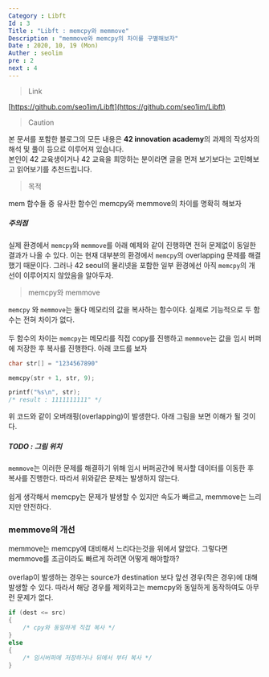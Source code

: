 ```yaml
---
Category : Libft
Id : 3
Title : "Libft : memcpy와 memmove"
Description : "memmove와 memcpy의 차이를 구별해보자"
Date : 2020, 10, 19 (Mon)
Auther : seolim
pre : 2
next : 4
---
```

> Link

[https://github.com/seo1im/Libft](https://github.com/seo1im/Libft)

> Caution

본 문서를 포함한 블로그의 모든 내용은 <b>42 innovation academy</b>의 과제의 작성자의 해석 및 풀이 등으로 이루어져 있습니다.</br>본인이 42 교육생이거나 42 교육을 희망하는 분이라면 글을 먼저 보기보다는 고민해보고 읽어보기를 추천드립니다.


> 목적

mem 함수들 중 유사한 함수인 memcpy와 memmove의 차이를 명확히 해보자

##### 주의점
실제 환경에서 `memcpy`와 `memmove`를 아래 예제와 같이 진행하면 전혀 문제없이 동일한 결과가 나올 수 있다. 이는 현재 대부분의 환경에서 `memcpy`의 overlapping 문제를 해결했기 때문이다. 그러나 42 seoul의 물리넷을 포함한 일부 환경에선 아직 `memcpy`의 개선이 이루어지지 않았음을 알아두자.


> memcpy와 memmove

`memcpy` 와 `memmove`는 둘다 메모리의 값을 복사하는 함수이다. 실제로 기능적으로 두 함수는 전혀 차이가 없다.</br></br>두 함수의 차이는 `memcpy`는 메모리를 직접 copy를 진행하고 `memmove`는 값을 임시 버퍼에 저장한 후 복사를 진행한다. 아래 코드를 보자

```c
char str[] = "1234567890"

memcpy(str + 1, str, 9);

printf("%s\n", str);
/* result : 1111111111" */
```

위 코드와 같이 오버래핑(overlapping)이 발생한다. 아래 그림을 보면 이해가 될 것이다.

##### TODO : 그림 위치

`memmove`는 이러한 문제를 해결하기 위해 임시 버퍼공간에 복사할 데이터를 이동한 후 복사를 진행한다. 따라서 위와같은 문제는 발생하지 않는다.</br></br>쉽게 생각해서 memcpy는 문제가 발생할 수 있지만 속도가 빠르고, memmove는 느리지만 안전하다.

### memmove의 개선
memmove는 memcpy에 대비해서 느리다는것을 위에서 알았다. 그렇다면 memmove를 조금이라도 빠르게 하려면 어떻게 해야할까?</br></br>overlap이 발생하는 경우는 source가 destination 보다 앞선 경우(작은 경우)에 대해 발생할 수 있다. 따라서 해당 경우를 제외하고는 memcpy와 동일하게 동작하여도 아무런 문제가 없다.

```c
if (dest <= src)
{
    /* cpy와 동일하게 직접 복사 */
}
else
{
    /* 임시버퍼에 저장하거나 뒤에서 부터 복사 */
}
```

